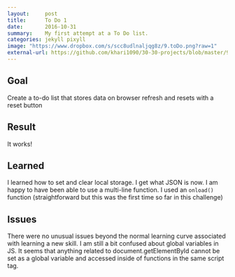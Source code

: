 ```yaml
---
layout:     post
title:      To Do 1
date:       2016-10-31
summary:    My first attempt at a To Do list.
categories: jekyll pixyll
image: "https://www.dropbox.com/s/scc8udlnaljqg8z/9.toDo.png?raw=1"
external-url: https://github.com/khari1090/30-30-projects/blob/master/9.toDo.html
---
```


## Goal
Create a to-do list that stores data on browser refresh and resets with a reset button

## Result
It works!

## Learned
I learned how to set and clear local storage. I get what JSON is now. I am happy to have been able to use a multi-line function. I used an `onload()` function (straightforward but this was the first time so far in this challenge)

## Issues
There were no unusual issues beyond the normal learning curve associated with learning a new skill. I am still a bit confused about global variables in JS. It seems that anything related to document.getElementById cannot be set as a global variable and accessed inside of functions in the same script tag.
